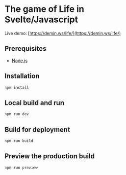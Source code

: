 # The game of Life in Svelte/Javascript

Live demo: [https://demin.ws/life/](https://demin.ws/life/)

## Prerequisites

- [Node.js](https://nodejs.org/en/)

## Installation

```bash
npm install
```

## Local build and run

```bash
npm run dev
```

## Build for deployment

```bash
npm run build
```

## Preview the production build

```bash
npm run preview
```
